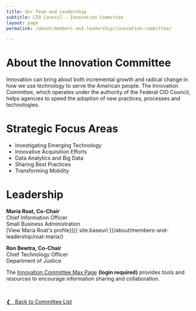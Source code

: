 ```yaml
---
title: Our Team and Leadership
subtitle: CIO Council - Innovation Committee
layout: page
permalink: /about/members-and-leadership/innovation-committee/

---
```

# About the Innovation Committee
Innovation can bring about both incremental growth and radical change in how we use technology to serve the American people. The Innovation Committee, which operates under the authority of the Federal CIO Council, helps agencies to speed the adoption of new practices, processes and technologies.

# Strategic Focus Areas
* Investigating Emerging Technology
* Innovative Acquisition Efforts
* Data Analytics and Big Data
* Sharing Best Practices
* Transforming Mobility

# Leadership
**Maria Roat, Co-Chair**<br/>
Chief Information Officer<br/>
Small Business Administration<br/>
[View Maria Roat's profile]({{ site.baseurl }}/about/members-and-leadership/roat-maria/)

**Ron Bewtra, Co-Chair**<br/>
Chief Technology Officer<br/>
Department of Justice

The [Innovation Committee Max Page](https://community.max.gov/display/Egov/CIO+Council+Innovation+Committee) **(login required)** provides tools and resources to encourage information sharing and collaboration.

&nbsp;

<a href="{{site.baseurl}}/about/members-and-leadership/#council-committees">&#10094; &nbsp; Back to Committee List</a><br>

